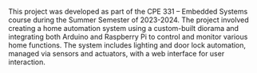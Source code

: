 This project was developed as part of the CPE 331 – Embedded Systems course during the Summer Semester of 2023-2024. The project involved creating a 
home automation system using a custom-built diorama and integrating both Arduino and Raspberry Pi to control and monitor various home functions. 
The system includes lighting and door lock automation, managed via sensors and actuators, with a web interface for user interaction.

